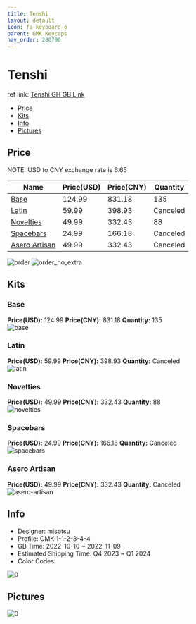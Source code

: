 ```yaml
---
title: Tenshi 
layout: default
icon: fa-keyboard-o
parent: GMK Keycaps
nav_order: 280790
---
```


# Tenshi 

ref link: [Tenshi GH GB Link](https://geekhack.org/index.php?topic=118541.0)

* [Price](#price)
* [Kits](#kits)
* [Info](#info)
* [Pictures](#pictures)

## Price

NOTE: USD to CNY exchange rate is 6.65

| Name          | Price(USD)   |  Price(CNY) | Quantity |
| ------------- | ------------ |  ---------- | -------- |
|[Base](#base)|124.99|831.18|135|
|[Latin](#latin)|59.99|398.93|Canceled|
|[Novelties](#novelties)|49.99|332.43|88|
|[Spacebars](#spacebars)|24.99|166.18|Canceled|
|[Asero Artisan](#asero-artisan)|49.99|332.43|Canceled|

<img src="{{ 'assets/images/gmk-keycaps/Tenshi/order.png' | relative_url }}" alt="order" class="image featured">
<img src="{{ 'assets/images/gmk-keycaps/Tenshi/order_no_extra.png' | relative_url }}" alt="order_no_extra" class="image featured">

## Kits
### Base  
**Price(USD):** 124.99	**Price(CNY):** 831.18	**Quantity:** 135  
<img src="{{ 'assets/images/gmk-keycaps/Tenshi/kits_pics/base.jpg' | relative_url }}" alt="base" class="image featured">

### Latin  
**Price(USD):** 59.99	**Price(CNY):** 398.93	**Quantity:** Canceled  
<img src="{{ 'assets/images/gmk-keycaps/Tenshi/kits_pics/latin.png' | relative_url }}" alt="latin" class="image featured">

### Novelties  
**Price(USD):** 49.99	**Price(CNY):** 332.43	**Quantity:** 88  
<img src="{{ 'assets/images/gmk-keycaps/Tenshi/kits_pics/novelties.jpg' | relative_url }}" alt="novelties" class="image featured">

### Spacebars  
**Price(USD):** 24.99	**Price(CNY):** 166.18	**Quantity:** Canceled  
<img src="{{ 'assets/images/gmk-keycaps/Tenshi/kits_pics/spacebars.png' | relative_url }}" alt="spacebars" class="image featured">

### Asero Artisan  
**Price(USD):** 49.99	**Price(CNY):** 332.43	**Quantity:** Canceled  
<img src="{{ 'assets/images/gmk-keycaps/Tenshi/kits_pics/asero-artisan.png' | relative_url }}" alt="asero-artisan" class="image featured">

## Info
* Designer: misotsu  
* Profile: GMK 1-1-2-3-4-4  
* GB Time: 2022-10-10 ~ 2022-11-09  
* Estimated Shipping Time: Q4 2023 ~ Q1 2024  
* Color Codes:  

<img src="{{ 'assets/images/gmk-keycaps/Tenshi/0.png' | relative_url }}" alt="0" class="image featured">

## Pictures  
<img src="{{ 'assets/images/gmk-keycaps/Tenshi/rendering_pics/0.jpg' | relative_url }}" alt="0" class="image featured">
